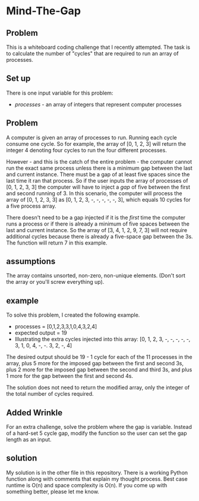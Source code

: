 # Mind-The-Gap

## Problem

This is a whiteboard coding challenge that I recently attempted. The task is to calculate the number of "cycles" that are required to run an array of processes. 

## Set up
There is one input variable for this problem:
  * *processes* - an array of integers that represent computer processes

## Problem
A computer is given an array of processes to run. Running each cycle consume one cycle. So for example, the array of 
[0, 1, 2, 3] will return the integer 4 denoting four cycles to run the four different processes. 

However - and this is the catch of the entire problem - the computer cannot run the exact same process unless there is a minimum gap between the last and current instance. There must be a gap of at least five spaces since the last time it ran that process.  So if the user inputs the array of processes of [0, 1, 2, 3, 3] the computer will have to inject a *gap* of five between the first and second running of 3. In this scenario, the computer will process the array of [0, 1, 2, 3, 3] as [0, 1, 2, 3, -, -, -, -, -, 3], which equals 10 cycles for a five process array. 

There doesn't need to be a gap injected if it is the *first* time the computer runs a process or if there is already 
a minimum of five spaces between the last and current instance. So the array of [3, 4, 1, 2, 9, 7, 3] will not 
require additional cycles because there is already a five-space gap between the 3s. The function will return 7 in
this example. 

## assumptions
 The array contains unsorted, non-zero, non-unique elements. (Don't sort the array or you'll screw everything up).
 
 ## example
 To solve this problem, I created the following example.
 * processes = [0,1,2,3,3,1,0,4,3,2,4]
 * expected output = 19
 * Illustrating the extra cycles injected into this array: [0, 1, 2, 3, -, -, -, -, -, 3, 1, 0, 4, -, -. 3, 2, -, 4]
 
 The desired output should be 19 - 1 cycle for each of the 11 processes in the array, plus 5 more for the imposed gap between the first and second 3s, plus 2 more for the imposed gap between the second and third 3s, and plus 1 more for the gap between the first and second 4s. 

 The solution does not need to return the modified array, only the integer of the total number of cycles required. 


## Added Wrinkle
For an extra challenge, solve the problem where the gap is variable. Instead of a hard-set 5 cycle gap, modify the function so the user can set the gap length as an input.


## solution 
My solution is in the other file in this repository. There is a working Python function along with comments that explain my thought process. Best case runtime is O(n) and space complexity is O(n). If you come up with something better, please let me know.
